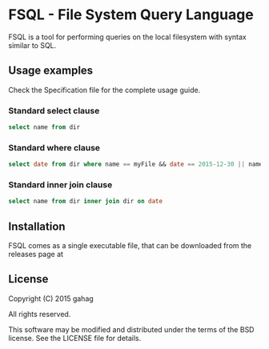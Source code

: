 # FSQL - File System Query Language

FSQL is a tool for performing queries on the local filesystem
with syntax similar to SQL.

## Usage examples
Check the Specification file for the complete usage guide.

### Standard select clause
```sql
select name from dir
```

### Standard where clause
```sql
select date from dir where name == myFile && date == 2015-12-30 || name > t
```

### Standard inner join clause
```sql
select name from dir inner join dir on date
```

## Installation

FSQL comes as a single executable file, that can be downloaded from the releases
page at 

## License

Copyright (C) 2015 gahag

All rights reserved.

This software may be modified and distributed under the terms
of the BSD license. See the LICENSE file for details.
